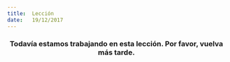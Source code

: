 ```yaml
---
title:  Lección
date:   19/12/2017
---
```


### <center>Todavía estamos trabajando en esta lección. Por favor, vuelva más tarde.</center>